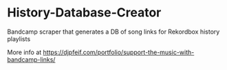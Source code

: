 # History-Database-Creator
 Bandcamp scraper that generates a DB of song links for Rekordbox history playlists

More info at https://djpfeif.com/portfolio/support-the-music-with-bandcamp-links/
